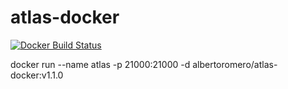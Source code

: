 # atlas-docker
[![Docker Build Status](https://img.shields.io/docker/build/mmiklas/atlas-docker.svg?style=flat-square)](https://hub.docker.com/r/albertoromero/atlas-docker/)

docker run --name atlas -p 21000:21000 -d albertoromero/atlas-docker:v1.1.0  

